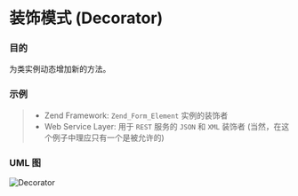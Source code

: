 # 装饰模式 (Decorator)
### 目的
为类实例动态增加新的方法。

### 示例
>+ Zend Framework: `Zend_Form_Element` 实例的装饰者
>+ Web Service Layer: 用于 `REST` 服务的 `JSON` 和 `XML` 装饰者 (当然，在这个例子中理应只有一个是被允许的)
   
### UML 图
![Decorator](https://raw.githubusercontent.com/qiujiafei123/DesignPatterns/master/Image/decorator.png)
